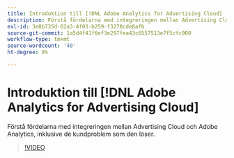```yaml
---
title: Introduktion till [!DNL Adobe Analytics for Advertising Cloud]
description: Förstå fördelarna med integreringen mellan Advertising Cloud och Adobe Analytics, inklusive de kundproblem som den löser.
exl-id: 3e8b735d-62a3-4f03-b259-f3278cde8afb
source-git-commit: 1a5d4f41f6ef3e297fea43c6557513e7f5cfc900
workflow-type: tm+mt
source-wordcount: '40'
ht-degree: 0%

---
```


# Introduktion till [!DNL Adobe Analytics for Advertising Cloud]

Förstå fördelarna med integreringen mellan Advertising Cloud och Adobe Analytics, inklusive de kundproblem som den löser.

>[!VIDEO](https://video.tv.adobe.com/v/33491)
